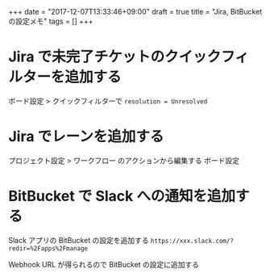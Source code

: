 +++
date = "2017-12-07T13:33:46+09:00"
draft = true
title = "Jira, BitBucket の設定メモ"
tags = []
+++

<!--more-->

# Jira で未完了チケットのクイックフィルターを追加する

ボード設定 > クイックフィルターで `resolution = Unresolved`

# Jira でレーンを追加する

プロジェクト設定 > ワークフロー のアクションから編集する
ボード設定

# BitBucket で Slack への通知を追加する

Slack アプリの BitBucket の設定を追加する
`https://xxx.slack.com/?redir=%2Fapps%2Fmanage`

Webhook URL が得られるので BitBucket の設定に追加する
